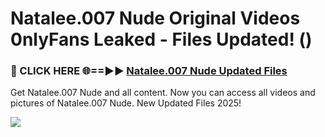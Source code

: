 # Natalee.007 Nude Original Videos 0nlyFans Leaked - Files Updated! ()

<h3>🔴 CLICK HERE 🌐==►► <a href="https://tinyurl.com/2p9ay9w9" rel="nofollow">Natalee.007 Nude Updated Files</a></h3>

Get Natalee.007 Nude and all content. Now you can access all videos and pictures of Natalee.007 Nude. New Updated Files 2025!

[![](https://i.imgur.com/KQgVmj3.gif)](https://tinyurl.com/2p9ay9w9)
